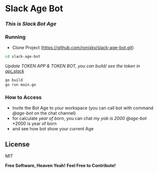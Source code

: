 # Slack Age Bot
### _This is Slack Bot Age_
### Running
- Clone Project (https://github.com/ronisky/slack-age-bot.git)
```sh
cd slack-age-bot
```
_Update TOKEN APP & TOKEN BOT, you can build/ see the token in [api_slack](https://api.slack.com/)_
```sh
go build
go run main.go
```

### How to Access
  - Invite the Bot Age to your workspace (you can call bot with command _@age-bot_ on the chat channel)
  - for calculate _year of born_, you can chat _my yob is 2000 @age-bot_ *2000 is year of born
  - and see how bot show your current Age

## License

MIT

**Free Software, Heaven Yeah!**
**Feel Free to Contribute!**
